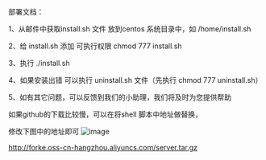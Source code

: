 部署文档：

1、从邮件中获取install.sh 文件
放到centos 系统目录中，如 /home/install.sh

2、给 install.sh 添加 可执行权限  chmod 777 install.sh

3、执行 ./install.sh

4、如果安装出错 可以执行 uninstall.sh 文件（先执行 chmod 777 uninstall.sh）

5、如有其它问题，可以反馈到我们的小助理，我们将及时为您提供帮助

如果github的下载比较慢，可以在将shell 脚本中地址做替换，

修改下图中的地址即可
![image](https://forke.oss-cn-hangzhou.aliyuncs.com/2041554351055_.pic_hd.jpg)

http://forke.oss-cn-hangzhou.aliyuncs.com/server.tar.gz 


